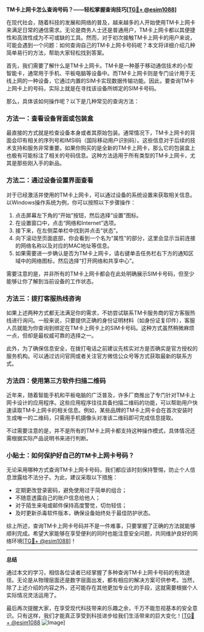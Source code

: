 **TM卡上网卡怎么查询号码？——轻松掌握查询技巧[[TG💪+ @esim1088](https://t.me/s/esim1088)]**

在现代社会，随着科技的发展和网络的普及，越来越多的人开始使用TM卡上网卡来满足日常的通信需求。无论是商务人士还是普通用户，TM卡上网卡都以其便捷性和高效性成为不可或缺的工具。然而，对于初次接触TM卡上网卡的用户来说，可能会遇到一个问题：如何查询自己的TM卡上网卡号码呢？本文将详细介绍几种简单易行的方法，帮助大家轻松找到答案。

首先，我们需要了解什么是TM卡上网卡。TM卡是一种基于移动通信技术的小型智能卡，通常用于手机、平板电脑等设备中。而TM卡上网卡则是专门设计用于无线上网的一种设备，它通过内置的SIM卡实现数据传输功能。因此，要查询TM卡上网卡上的号码，实际上就是在寻找该设备所绑定的SIM卡号码。

那么，具体该如何操作呢？以下是几种常见的查询方法：

### 方法一：查看设备背面或包装盒

最直接的方式就是检查设备本身或者其原始包装。通常情况下，TM卡上网卡的背面会印有相关的序列号和IMSI码（国际移动用户识别码）。这些信息对于后续的技术支持和服务非常重要。如果你购买的是全新的TM卡上网卡，那么它的包装盒上也极有可能标注了相关的号码信息。这种方法适用于所有类型的TM卡上网卡，尤其是那些刚入手的新品。

### 方法二：通过设备设置界面查看

对于已经激活并使用的TM卡上网卡，可以通过设备的系统设置来获取相关信息。以Windows操作系统为例，你可以按照以下步骤操作：

1. 点击屏幕左下角的“开始”按钮，然后选择“设置”图标。
2. 在设置窗口中，点击“网络和Internet”选项。
3. 接下来，在左侧菜单栏中找到并点击“状态”。
4. 向下滚动至页面底部，你会看到一个名为“属性”的部分，这里会显示当前连接的网络名称以及对应的MAC地址等信息。
5. 如果需要进一步确认是否为TM卡上网卡，请右键单击任务栏右下方的通知区域中的网络图标，然后选择“打开网络和共享中心”。

需要注意的是，并非所有的TM卡上网卡都会在此处明确展示SIM卡号码，但至少能够让你了解到当前设备的工作状态。

### 方法三：拨打客服热线咨询

如果上述两种方式都无法满足你的需求，不妨尝试联系TM卡服务商的官方客服热线进行询问。一般来说，只要提供正确的身份证明材料（如身份证复印件），客服人员就能为你查询到绑定在TM卡上网卡上的SIM卡号码。这种方式虽然稍微麻烦一点，但却是最权威可靠的选择之一。

此外，为了确保信息安全，在拨打电话之前建议先核实对方是否确实是官方授权的服务机构。可以通过访问官网或者关注官方微信公众号等方式获取最新的联系方式。

### 方法四：使用第三方软件扫描二维码

近年来，随着智能手机和平板电脑的广泛普及，许多厂商推出了专门针对TM卡上网卡设计的应用程序。这些应用程序往往具备扫描二维码的功能，可以帮助用户快速读取TM卡上网卡的相关信息。例如，某些品牌的TM卡上网卡会在首次安装时生成唯一的二维码，只需用手机摄像头对准该二维码即可完成信息提取。

不过需要注意的是，并不是所有的TM卡上网卡都支持这种操作模式，具体情况还需根据实际产品说明书来进行判断。

### 小贴士：如何保护好自己的TM卡上网卡号码？

无论采用哪种方式查询TM卡上网卡号码，我们都应该时刻保持警惕，防止个人信息泄露给不法分子。为此，建议采取以下措施：

- 定期更改登录密码，避免使用过于简单的组合；
- 不随意透露自己的账户信息给他人；
- 对于陌生来电或邮件保持高度警觉，切勿轻信；
- 及时更新杀毒软件版本，确保设备始终处于最佳防护状态。

综上所述，查询TM卡上网卡号码并不是一件难事，只要掌握了正确的方法就能够顺利完成。希望大家能够在享受便利的同时也能注意安全问题，共同维护良好的网络环境[[TG💪+ @esim1088](https://t.me/s/esim1088)]！

---

**总结**

通过本文的学习，相信各位读者已经掌握了多种查询TM卡上网卡号码的有效途径。无论是从物理层面还是数字层面出发，都有相应的解决方案可供参考。当然，除了上述介绍的内容之外，还可能存在其他更加专业化的手段，这就需要根据个人实际情况灵活运用了。

最后再次提醒大家，在享受现代科技带来的乐趣之余，千万不能忽视基本的安全意识。只有这样，我们才能真正享受到科技进步给我们生活带来的巨大变化！[[TG💪+ @esim1088](https://t.me/s/esim1088) ![Image](https://i.postimg.cc/4NQfJmqS/Snipaste-2025-05-13-00-14-12.png)]